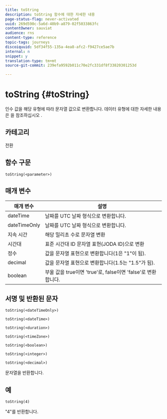 ```yaml
---
title: toString
description: toString 함수에 대한 자세한 내용
page-status-flag: never-activated
uuid: 269d590c-5a6d-40b9-a879-02f5033863fc
contentOwner: sauviat
audience: rns
content-type: reference
topic-tags: journeys
discoiquuid: 5df34f55-135a-4ea8-afc2-f9427ce5ae7b
internal: n
snippet: y
translation-type: tm+mt
source-git-commit: 239efa9592b011c70e2fc331df8f33820301253d

---
```



# toString {#toString}

인수 값을 해당 유형에 따라 문자열 값으로 변환합니다. 데이터 유형에 대한 자세한 내용은 을 참조하십시오 [](../expression/data-types.md).

## 카테고리

전환

## 함수 구문

`toString(<parameter>)`

## 매개 변수

| 매개 변수 | 설명 |
|--- |--- |
| dateTime | 날짜를 UTC 날짜 형식으로 변환합니다. |
| dateTimeOnly | 날짜를 UTC 날짜 형식으로 변환합니다. |
| 지속 시간 | 해당 밀리초 수로 문자열 변환 |
| 시간대 | 표준 시간대 ID 문자열 표현(JODA ID)으로 변환 |
| 정수 | 값을 문자열 표현으로 변환합니다(1은 &quot;1&quot;이 됨). |
| decimal | 값을 문자열 표현으로 변환합니다(1.5는 &quot;1.5&quot;가 됨). |
| boolean | 부울 값을 true이면 &#39;true&#39;로, false이면 &#39;false&#39;로 변환합니다. |

## 서명 및 반환된 문자

`toString(<dateTimeOnly>)`

`toString(<dateTime>)`

`toString(<duration>)`

`toString(<timeZone>)`

`toString(<boolean>)`

`toString(<integer>)`

`toString(<decimal>)`

문자열을 반환합니다.

## 예

`toString(4)`

&quot;4&quot;를 반환합니다.
